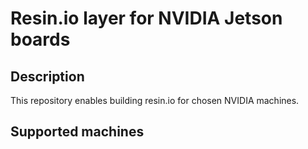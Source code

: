 # Resin.io layer for NVIDIA Jetson boards

## Description
This repository enables building resin.io for chosen NVIDIA machines.

## Supported machines
